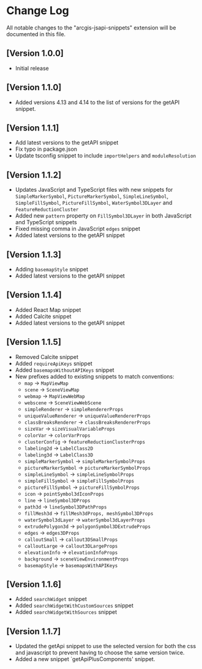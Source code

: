 # Change Log

All notable changes to the "arcgis-jsapi-snippets" extension will be documented in this file.

## [Version 1.0.0]

- Initial release

## [Version 1.1.0]

- Added versions 4.13 and 4.14 to the list of versions for the getAPI snippet.

## [Version 1.1.1]

- Add latest versions to the getAPI snippet
- Fix typo in package.json
- Update tsconfig snippet to include `importHelpers` and `moduleResolution`

## [Version 1.1.2]

- Updates JavaScript and TypeScript files with new snippets for `SimpleMarkerSymbol`, `PictureMarkerSymbol`, `SimpleLineSymbol`, `SimpleFillSymbol`, `PictureFillSymbol`, `WaterSymbol3DLayer` and `FeatureReductionCluster`
- Added new `pattern` property on `FillSymbol3DLayer` in both JavaScript and TypeScript snippets
- Fixed missing comma in JavaScript `edges` snippet
- Added latest versions to the getAPI snippet

## [Version 1.1.3]

- Adding `basemapStyle` snippet
- Added latest versions to the getAPI snippet

## [Version 1.1.4]

- Added React Map snippet
- Added Calcite snippet
- Added latest versions to the getAPI snippet

## [Version 1.1.5]

- Removed Calcite snippet
- Added `requireApiKeys` snippet
- Added `basemapsWithoutAPIKeys` snippet
- New prefixes added to existing snippets to match conventions:
  - `map` -> `MapViewMap`
  - `scene` -> `SceneViewMap`
  - `webmap` -> `MapViewWebMap`
  - `webscene` -> `SceneViewWebScene`
  - `simpleRenderer` -> `simpleRendererProps`
  - `uniqueValueRenderer` -> `uniqueValueRendererProps`
  - `classBreaksRenderer` -> `classBreaksRendererProps`
  - `sizeVar` -> `sizeVisualVariableProps`
  - `colorVar` -> `colorVarProps`
  - `clusterConfig` -> `featureReductionClusterProps`
  - `labeling2d` -> `LabelClass2D`
  - `labeling3d` -> `LabelClass3D`
  - `simpleMarkerSymbol` -> `simpleMarkerSymbolProps`
  - `pictureMarkerSymbol` -> `pictureMarkerSymbolProps`
  - `simpleLineSymbol` -> `simpleLineSymbolProps`
  - `simpleFillSymbol` -> `simpleFillSymbolProps`
  - `pictureFillSymbol` -> `pictureFillSymbolProps`
  - `icon` -> `pointSymbol3dIconProps`
  - `line` -> `lineSymbol3DProps`
  - `path3d` -> `lineSymbol3DPathProps`
  - `fillMesh3d` -> `fillMesh3dProps, meshSymbol3DProps`
  - `waterSymbol3dLayer` -> `waterSymbol3dLayerProps`
  - `extrudePolygon3d` -> `polygonSymbol3DExtrudeProps`
  - `edges` -> `edges3DProps`
  - `calloutSmall` -> `callout3DSmallProps`
  - `calloutLarge` -> `callout3DLargeProps`
  - `elevationInfo` -> `elevationInfoProps`
  - `background` -> `sceneViewEnvironmentProps`
  - `basemapStyle` -> `basemapsWithAPIKeys`

## [Version 1.1.6]

- Added `searchWidget` snippet
- Added `searchWidgetWithCustomSources` snippet
- Added `searchWidgetWithSources` snippet

## [Version 1.1.7]

- Updated the getApi snippet to use the selected version for both the css and javascript to prevent having to choose the same version twice.
- Added a new snippet `getApiPlusComponents' snippet.
